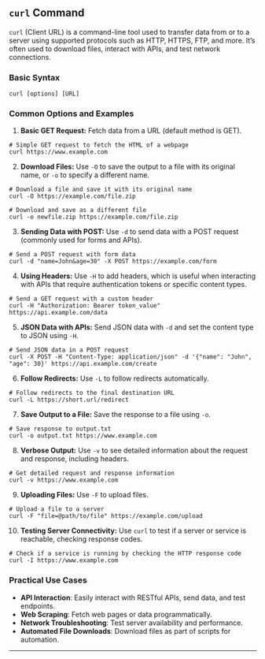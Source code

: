 ## **`curl` Command**
`curl` (Client URL) is a command-line tool used to transfer data from or to a server using supported protocols such as HTTP, HTTPS, FTP, and more. It’s often used to download files, interact with APIs, and test network connections.

### **Basic Syntax**
`curl [options] [URL]`

### **Common Options and Examples**
1. **Basic GET Request:** Fetch data from a URL (default method is GET).
```
# Simple GET request to fetch the HTML of a webpage
curl https://www.example.com
```
2. **Download Files:** Use `-O` to save the output to a file with its original name, or `-o` to specify a different name.
```
# Download a file and save it with its original name
curl -O https://example.com/file.zip

# Download and save as a different file
curl -o newfile.zip https://example.com/file.zip
```
    
3. **Sending Data with POST:** Use `-d` to send data with a POST request (commonly used for forms and APIs).
```
# Send a POST request with form data
curl -d "name=John&age=30" -X POST https://example.com/form
```
    
4. **Using Headers:** Use `-H` to add headers, which is useful when interacting with APIs that require authentication tokens or specific content types.
```
# Send a GET request with a custom header
curl -H "Authorization: Bearer token_value" https://api.example.com/data
```
    
5. **JSON Data with APIs:** Send JSON data with `-d` and set the content type to JSON using `-H`.
```
# Send JSON data in a POST request
curl -X POST -H "Content-Type: application/json" -d '{"name": "John", "age": 30}' https://api.example.com/create
```
    
6. **Follow Redirects:** Use `-L` to follow redirects automatically.
```
# Follow redirects to the final destination URL
curl -L https://short.url/redirect
```
    
7. **Save Output to a File:** Save the response to a file using `-o`.
```
# Save response to output.txt
curl -o output.txt https://www.example.com
```
    
8. **Verbose Output:** Use `-v` to see detailed information about the request and response, including headers.
```
# Get detailed request and response information
curl -v https://www.example.com
```
    
9. **Uploading Files:** Use `-F` to upload files.
```
# Upload a file to a server
curl -F "file=@path/to/file" https://example.com/upload
```
    
10. **Testing Server Connectivity:** Use `curl` to test if a server or service is reachable, checking response codes.
```
# Check if a service is running by checking the HTTP response code
curl -I https://www.example.com
```
### **Practical Use Cases**
- **API Interaction**: Easily interact with RESTful APIs, send data, and test endpoints.
- **Web Scraping**: Fetch web pages or data programmatically.
- **Network Troubleshooting**: Test server availability and performance.
- **Automated File Downloads**: Download files as part of scripts for automation.
---
